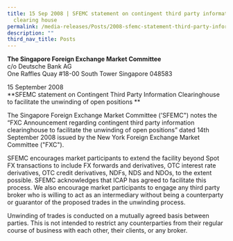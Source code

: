 ```yaml
---
title: 15 Sep 2008 | SFEMC statement on contingent third party information
  clearing house
permalink: /media-releases/Posts/2008-sfemc-statement-third-party-information-clearing-house/
description: ""
third_nav_title: Posts
---
```

**The Singapore Foreign Exchange Market Committee**  
c/o Deutsche Bank AG  
One Raffles Quay #18-00 South Tower Singapore 048583

 
15 September 2008  
**SFEMC statement on Contingent Third Party Information Clearinghouse to facilitate the unwinding of open positions **

The Singapore Foreign Exchange Market Committee ('SFEMC") notes the “FXC Announcement regarding contingent third party information clearinghouse to facilitate the unwinding of open positions” dated 14th September 2008 issued by the New York Foreign Exchange Market Committee ("FXC").

SFEMC encourages market participants to extend the facility beyond Spot FX transactions to include FX forwards and derivatives, OTC interest rate derivatives, OTC credit derivatives, NDFs, NDS and NDOs, to the extent possible. SFEMC acknowledges that ICAP has agreed to facilitate this process. We also encourage market participants to engage any third party broker who is willing to act as an intermediary without being a counterparty or guarantor of the proposed trades in the unwinding process.

Unwinding of trades is conducted on a mutually agreed basis between parties. This is not intended to restrict any counterparties from their regular course of business with each other, their clients, or any broker.
